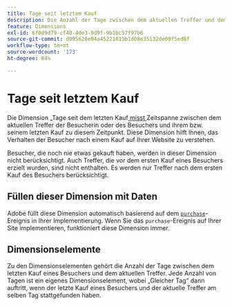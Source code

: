 ```yaml
---
title: Tage seit letztem Kauf
description: Die Anzahl der Tage zwischen dem aktuellen Treffer und dem letzten Kauf, den er getätigt hat.
feature: Dimensions
exl-id: 6f0d9d79-cf40-4de3-9d9f-9b1bc57f97b6
source-git-commit: d095628e94a45221815b1d08e35132de09f5ed8f
workflow-type: tm+mt
source-wordcount: '173'
ht-degree: 84%

---
```


# Tage seit letztem Kauf

Die Dimension „Tage seit dem letzten Kauf[ misst ](overview.md) Zeitspanne zwischen dem aktuellen Treffer der Besucherin oder des Besuchers und ihrem bzw. seinem letzten Kauf zu diesem Zeitpunkt. Diese Dimension hilft Ihnen, das Verhalten der Besucher nach einem Kauf auf Ihrer Website zu verstehen.

Besucher, die noch nie etwas gekauft haben, werden in dieser Dimension nicht berücksichtigt. Auch Treffer, die vor dem ersten Kauf eines Besuchers erzielt wurden, sind nicht enthalten. Es werden nur Treffer nach dem ersten Kauf des Besuchers berücksichtigt.

## Füllen dieser Dimension mit Daten

Adobe füllt diese Dimension automatisch basierend auf dem [`purchase`](/help/implement/vars/page-vars/events/event-purchase.md)-Ereignis in Ihrer Implementierung. Wenn Sie das `purchase`-Ereignis auf Ihrer Site implementieren, funktioniert diese Dimension immer.

## Dimensionselemente

Zu den Dimensionselementen gehört die Anzahl der Tage zwischen dem letzten Kauf eines Besuchers und dem aktuellen Treffer. Jede Anzahl von Tagen ist ein eigenes Dimensionselement, wobei „Gleicher Tag“ dann auftritt, wenn der letzte Kauf eines Besuchers und der aktuelle Treffer am selben Tag stattgefunden haben.
